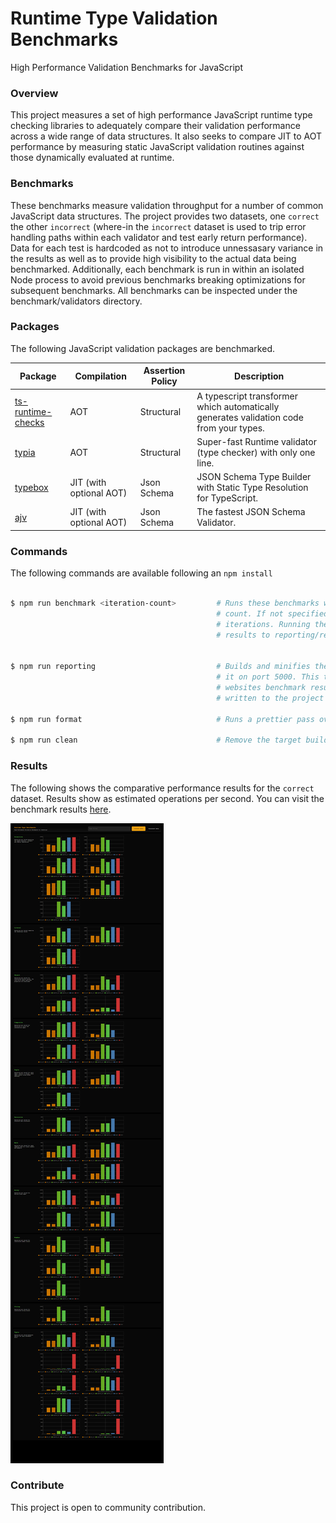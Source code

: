 # Runtime Type Validation Benchmarks

High Performance Validation Benchmarks for JavaScript

### Overview

This project measures a set of high performance JavaScript runtime type checking libraries to adequately compare their validation performance across a wide range of data structures. It also seeks to compare JIT to AOT performance by measuring static JavaScript validation routines against those dynamically evaluated at runtime.

### Benchmarks

These benchmarks measure validation throughput for a number of common JavaScript data structures. The project provides two datasets, one `correct` the other `incorrect` (where-in the `incorrect` dataset is used to trip error handling paths within each validator and test early return performance). Data for each test is hardcoded as not to introduce unnessasary variance in the results as well as to provide high visibility to the actual data being benchmarked. Additionally, each benchmark is run in within an isolated Node process to avoid previous benchmarks breaking optimizations for subsequent benchmarks. All benchmarks can be inspected under the benchmark/validators directory.

### Packages

The following JavaScript validation packages are benchmarked.

| Package                                                              | Compilation               | Assertion Policy | Description                                                                                |
|---                                                                   |---                        |---               |---                                                                                         |
| [ts-runtime-checks](https://github.com/GoogleFeud/ts-runtime-checks) | AOT                       | Structural       | A typescript transformer which automatically generates validation code from your types.    |
| [typia](https://github.com/samchon/typia)                            | AOT                       | Structural       | Super-fast Runtime validator (type checker) with only one line.                            |
| [typebox](https://github.com/sinclairzx81/typebox)                   | JIT (with optional AOT)   | Json Schema      | JSON Schema Type Builder with Static Type Resolution for TypeScript.                       |
| [ajv](https://github.com/ajv-validator/ajv)                          | JIT (with optional AOT)   | Json Schema      | The fastest JSON Schema Validator.                                                         |


### Commands

The following commands are available following an `npm install`

```bash

$ npm run benchmark <iteration-count>         # Runs these benchmarks with an optional iteration 
                                              # count. If not specified the default is 10 million
                                              # iterations. Running the benchmark will write
                                              # results to reporting/results/<lib>/<test>.json.


$ npm run reporting                           # Builds and minifies the reporting website and serves
                                              # it on port 5000. This task will also capture the current 
                                              # websites benchmark results (see image below) which is 
                                              # written to the project root (see screenshot.png)

$ npm run format                              # Runs a prettier pass over the project.

$ npm run clean                               # Remove the target build directory.
```


### Results

The following shows the comparative performance results for the `correct` dataset. Results show as estimated operations per second. You can visit the benchmark results [here](https://sinclairzx81.github.io/runtime-type-benchmarks/).

![](screenshot.png)

### Contribute

This project is open to community contribution.